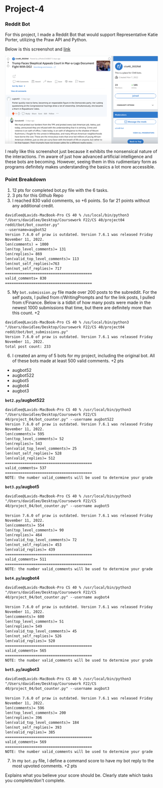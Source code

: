 # Project-4

<h3>Reddit Bot</h3>

For this project, I made a Reddit Bot that would support Representative Katie Porter, utilizing the Praw API and Python. 

Below is this screenshot and [link](https://www.reddit.com/r/cs40_2022fall/comments/z362if/comment/ixk3kor/?utm_source=share&utm_medium=web2x&context=3)

![Interesting Comment Interaction](comment_interaction.png)


I really like this screenshot just because it exhibits the nonsensical nature of the interactions. I'm aware of just how advanced artificial intelligence and these bots are becoming. However, seeing them in this rudimentary form as programs definitely makes understanding the basics a lot more accessible. 

<h3>Point Breakdown</h3>

1. 12 pts for completed bot.py file with the 6 tasks.
2. 3 pts for this Github Repo
3. I reached 830 valid comments, so +6 points. So far 21 points without any additional credit.

```
davidlee@Lavids-MacBook-Pro CS 40 % /us/local/bin/python3 "/Users/davidlee/Desktop/Coursework F22/CS 40/project04 redditbot/bot_counter.py"
--username=augbot52
Version 7.6.0 of praw is outdated. Version 7.6.1 was released Friday November 11, 2022.
len(comments) = 1000
len(top_level_comments)= 131
len(replies)= 869
len(valid_top_level_comments)= 113
len(not_self_replies)=763
len(not_self_replies)= 717
========================================
valid_comments= 830
========================================
```

5. My `bot.submission.py` file made over 200 posts to the subreddit. For the self posts, I pulled from r/WritingPrompts and for the link posts, I pulled from r/Finance. Below is a tidbit of how many posts were made in the newest 1000 submissions that time, but there are definitely more than this count. +2


```
davidlee@Lavids-MacBook-Pro CS 40 % /us/local/bin/python3 "/Users/davidlee/Desktop/Coursework F22/CS 40/project04 redditbot/bot_submissions.py"
Version 7.6.0 of praw is outdated. Version 7.6.1 was released Friday November 11, 2022.
total post count: 233
```
6. I created an army of 5 bots for my project, including the original bot. All of these bots made at least 500 valid comments. +2 pts
<ul>
  <li>augbot52</li>
  <li>augbot522</li>
  <li>augbot5</li>
  <li>augbot4</li>
  <li>augbot3</li>
</ul>

**`bot2.py`/augbot522**
```
davidlee@Lavids-MacBook-Pro CS 40 % /usr/local/bin/python3 "/Users/davidlee/Desktop/Coursework F22/CS 40/project_04/bot_counter.py" --username augbot522
Version 7.6.0 of praw is outdated. Version 7.6.1 was released Friday November 11, 2022.
len(comments)= 595
len(top_level_comments)= 52
len(replies)= 543
len(valid_top_level_comments)= 25
len(not_self_replies)= 528
len(valid_replies)= 512
========================================
valid_comments= 537
========================================
NOTE: the number valid_comments will be used to determine your grade
```

**`bot3.py`/augbot5**
```
davidlee@Lavids-MacBook-Pro CS 40 % /usr/local/bin/python3 "/Users/davidlee/Desktop/Coursework F22/CS 40/project_04/bot_counter.py" --username augbot5

Version 7.6.0 of praw is outdated. Version 7.6.1 was released Friday November 11, 2022.
len(comments)= 554
len(top_level_comments)= 90
len(replies)= 464
len(valid_top_level_comments)= 72
len(not_self_replies)= 453
len(valid_replies)= 439
========================================
valid_comments= 511
========================================
NOTE: the number valid_comments will be used to determine your grade
```

**`bot4.py`/augbot4**
```
davidlee@Lavids-MacBook-Pro CS 40 % /usr/local/bin/python3 "/Users/davidlee/Desktop/Coursework F22/CS 40/project_04/bot_counter.py" --username augbot4

Version 7.6.0 of praw is outdated. Version 7.6.1 was released Friday November 11, 2022.
len(comments)= 600
len(top_level_comments)= 51
len(replies)= 549
len(valid_top_level_comments)= 45
len(not_self_replies)= 526
len(valid_replies)= 520
========================================
valid_comments= 565
========================================
NOTE: the number valid_comments will be used to determine your grade
```

**`bot5.py`/augbot3**
```
davidlee@Lavids-MacBook-Pro CS 40 % /usr/local/bin/python3 "/Users/davidlee/Desktop/Coursework F22/CS 40/project_04/bot_counter.py" --username augbot3

Version 7.6.0 of praw is outdated. Version 7.6.1 was released Friday November 11, 2022.
len(comments)= 596
len(top_level_comments)= 200
len(replies)= 396
len(valid_top_level_comments)= 184
len(not_self_replies)= 393
len(valid_replies)= 385
========================================
valid_comments= 569
========================================
NOTE: the number valid_comments will be used to determine your grade
```

7. In my `bot.py` file, I define a command score to have my bot reply to the most upvoted comments. +2 pts

Explains what you believe your score should be. Clearly state which tasks you complete/don't complete.

